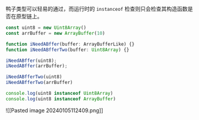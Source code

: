 鸭子类型可以轻易的通过，而运行时的 `instanceof` 检查则只会检查其构造函数是否在原型链上。

```ts
const uint8 = new Uint8Array()
const arrBuffer = new ArrayBuffer(10)

function iNeedABffer(buffer: ArrayBufferLike) {}
function iNeedABfferTwo(buffer: Uint8Array) {}

iNeedABffer(uint8);
iNeedABffer(arrBuffer);

iNeedABfferTwo(uint8)
iNeedABfferTwo(arrBuffer)

console.log(uint8 instanceof Uint8Array)
console.log(uint8 instanceof ArrayBuffer)
```

![[Pasted image 20240105112409.png]]